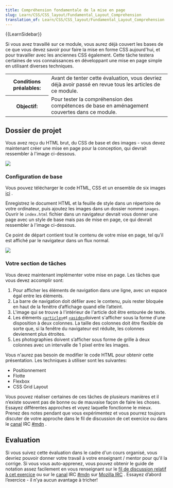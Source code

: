 ```yaml
---
title: Compréhension fondamentale de la mise en page
slug: Learn/CSS/CSS_layout/Fundamental_Layout_Comprehension
translation_of: Learn/CSS/CSS_layout/Fundamental_Layout_Comprehension
---
```


{{LearnSidebar}}

Si vous avez travaillé sur ce module, vous aurez déjà couvert les bases de ce que vous devez savoir pour faire la mise en forme CSS aujourd'hui, et pour travailler avec les anciennes CSS également. Cette tâche testera certaines de vos connaissances en développant une mise en page simple en utilisant diverses techniques.

<table class="standard-table">
  <tbody>
    <tr>
      <th scope="row"><strong>Conditions préalables</strong>:</th>
      <td>
        Avant de tenter cette évaluation, vous devriez déjà avoir passé en revue
        tous les articles de ce module.
      </td>
    </tr>
    <tr>
      <th scope="row"><strong>Objectif</strong>:</th>
      <td>
        Pour tester la compréhension des compétences de base en aménagement
        couvertes dans ce module.
      </td>
    </tr>
  </tbody>
</table>

## Dossier de projet

Vous avez reçu du HTML brut, du CSS de base et des images - vous devez maintenant créer une mise en page pour la conception, qui devrait ressembler à l'image ci-dessous.

![](layout-task-complete.png)

### Configuration de base

Vous pouvez télécharger le code HTML, CSS et un ensemble de six images [ici](https://github.com/mdn/learning-area/tree/master/css/css-layout/fundamental-layout-comprehension) .

Enregistrez le document HTML et la feuille de style dans un répertoire de votre ordinateur, puis ajoutez les images dans un dossier nommé `images`. Ouvrir le `index.html` fichier dans un navigateur devrait vous donner une page avec un style de base mais pas de mise en page, ce qui devrait ressembler à l'image ci-dessous.

Ce point de départ contient tout le contenu de votre mise en page, tel qu’il est affiché par le navigateur dans un flux normal.

![](layout-task-start.png)

### Votre section de tâches

Vous devez maintenant implémenter votre mise en page. Les tâches que vous devez accomplir sont:

1. Pour afficher les éléments de navigation dans une ligne, avec un espace égal entre les éléments.
2. La barre de navigation doit défiler avec le contenu, puis rester bloquée en haut de la fenêtre d’affichage quand elle l’atteint.
3. L'image qui se trouve à l'intérieur de l'article doit être entourée de texte.
4. Les éléments [`<article>`](/fr/docs/Web/HTML/Element/article)et [`<aside>`](/fr/docs/Web/HTML/Element/aside)doivent s'afficher sous la forme d'une disposition à deux colonnes. La taille des colonnes doit être flexible de sorte que, si la fenêtre du navigateur est réduite, les colonnes deviennent plus étroites.
5. Les photographies doivent s’afficher sous forme de grille à deux colonnes avec un intervalle de 1 pixel entre les images.

Vous n'aurez pas besoin de modifier le code HTML pour obtenir cette présentation. Les techniques à utiliser sont les suivantes:

- Positionnement
- Flotte
- Flexbox
- CSS Grid Layout

Vous pouvez réaliser certaines de ces tâches de plusieurs manières et il n’existe souvent pas de bonne ou de mauvaise façon de faire les choses. Essayez différentes approches et voyez laquelle fonctionne le mieux. Prenez des notes pendant que vous expérimentez et vous pourrez toujours discuter de votre approche dans le fil de discussion de cet exercice ou dans le [canal](irc://irc.mozilla.org/mdn) IRC [#mdn](irc://irc.mozilla.org/mdn) .

## Evaluation

Si vous suivez cette évaluation dans le cadre d'un cours organisé, vous devriez pouvoir donner votre travail à votre enseignant / mentor pour qu'il la corrige. Si vous vous auto-apprenez, vous pouvez obtenir le guide de notation assez facilement en vous renseignant sur le [fil de discussion relatif à cet exercice](https://discourse.mozilla.org/t/fundamental-layout-comprehension-assessment/29982) ou sur le [canal](irc://irc.mozilla.org/mdn) IRC [#mdn](irc://irc.mozilla.org/mdn) sur [Mozilla IRC](https://wiki.mozilla.org/IRC) . Essayez d’abord l’exercice - il n’ya aucun avantage à tricher!
